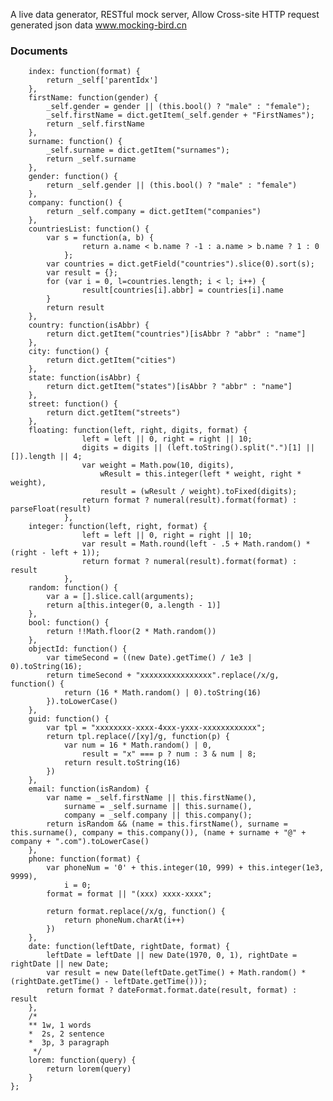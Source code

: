 A live data generator, RESTful mock server, Allow Cross-site HTTP request generated json data
www.mocking-bird.cn

### Documents
        index: function(format) {
            return _self['parentIdx']
        },
        firstName: function(gender) {
            _self.gender = gender || (this.bool() ? "male" : "female");
            _self.firstName = dict.getItem(_self.gender + "FirstNames");
            return _self.firstName
        },
        surname: function() {
            _self.surname = dict.getItem("surnames");
            return _self.surname
        },
        gender: function() {
            return _self.gender || (this.bool() ? "male" : "female")
        },
        company: function() {
            return _self.company = dict.getItem("companies")
        },
        countriesList: function() {
            var s = function(a, b) {
                    return a.name < b.name ? -1 : a.name > b.name ? 1 : 0
                };
            var countries = dict.getField("countries").slice(0).sort(s);
            var result = {};
            for (var i = 0, l=countries.length; i < l; i++) {
                    result[countries[i].abbr] = countries[i].name
            }
            return result
        },
        country: function(isAbbr) {
            return dict.getItem("countries")[isAbbr ? "abbr" : "name"]
        },
        city: function() {
            return dict.getItem("cities")
        },
        state: function(isAbbr) {
            return dict.getItem("states")[isAbbr ? "abbr" : "name"]
        },
        street: function() {
            return dict.getItem("streets")
        },
        floating: function(left, right, digits, format) {
                    left = left || 0, right = right || 10;
                    digits = digits || (left.toString().split(".")[1] || []).length || 4;
                    var weight = Math.pow(10, digits),
                        wResult = this.integer(left * weight, right * weight),
                        result = (wResult / weight).toFixed(digits);
                    return format ? numeral(result).format(format) : parseFloat(result)
                },
        integer: function(left, right, format) {
                    left = left || 0, right = right || 10;
                    var result = Math.round(left - .5 + Math.random() * (right - left + 1));
                    return format ? numeral(result).format(format) : result
                },
        random: function() {
            var a = [].slice.call(arguments);
            return a[this.integer(0, a.length - 1)]
        },
        bool: function() {
            return !!Math.floor(2 * Math.random())
        },
        objectId: function() {
            var timeSecond = ((new Date).getTime() / 1e3 | 0).toString(16);
            return timeSecond + "xxxxxxxxxxxxxxxx".replace(/x/g, function() {
                return (16 * Math.random() | 0).toString(16)
            }).toLowerCase()
        },
        guid: function() {
            var tpl = "xxxxxxxx-xxxx-4xxx-yxxx-xxxxxxxxxxxx";
            return tpl.replace(/[xy]/g, function(p) {
                var num = 16 * Math.random() | 0,
                    result = "x" === p ? num : 3 & num | 8;
                return result.toString(16)
            })
        },
        email: function(isRandom) {
            var name = _self.firstName || this.firstName(),
                surname = _self.surname || this.surname(),
                company = _self.company || this.company();
            return isRandom && (name = this.firstName(), surname = this.surname(), company = this.company()), (name + surname + "@" + company + ".com").toLowerCase()
        },
        phone: function(format) {
            var phoneNum = '0' + this.integer(10, 999) + this.integer(1e3, 9999),
                i = 0;
            format = format || "(xxx) xxxx-xxxx";

            return format.replace(/x/g, function() {
                return phoneNum.charAt(i++)
            })
        },
        date: function(leftDate, rightDate, format) {
            leftDate = leftDate || new Date(1970, 0, 1), rightDate = rightDate || new Date;
            var result = new Date(leftDate.getTime() + Math.random() * (rightDate.getTime() - leftDate.getTime()));
            return format ? dateFormat.format.date(result, format) : result
        },
        /*
        ** 1w, 1 words
        *  2s, 2 sentence
        *  3p, 3 paragraph
         */
        lorem: function(query) {
            return lorem(query)
        }
    };
